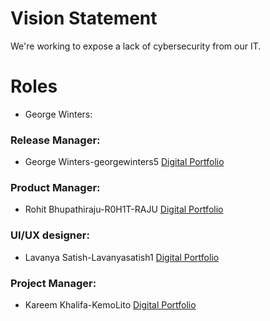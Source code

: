 # Vision Statement
We're working to expose a lack of cybersecurity from our IT.

# Roles

- George Winters:
### Release Manager:
- George Winters-georgewinters5 [Digital Portfolio](https://www.codermerlin.academy/users/lavanya-satish/Digital%20Portfolio/index.html)
### Product Manager:
- Rohit Bhupathiraju-R0H1T-RAJU [Digital Portfolio](https://www.codermerlin.academy/users/rohit-bhupathiraju/Digital%20Portfolio/)

### UI/UX designer:
- Lavanya Satish-Lavanyasatish1 [Digital Portfolio](https://www.codermerlin.academy/users/lavanya-satish/Digital%20Portfolio/index.html)

### Project Manager:
- Kareem Khalifa-KemoLito [Digital Portfolio](https://www.codermerlin.academy/users/kareem-khalifa/Digital%20Portfolio/index.html)
